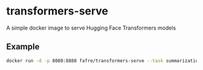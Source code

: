 
# transformers-serve

A simple docker image to serve Hugging Face Transformers models

## Example

```bash
docker run -d -p 8080:8888 fafre/transformers-serve --task summarization --model t5-small --config t5-small --tokenizer t5-small
```
